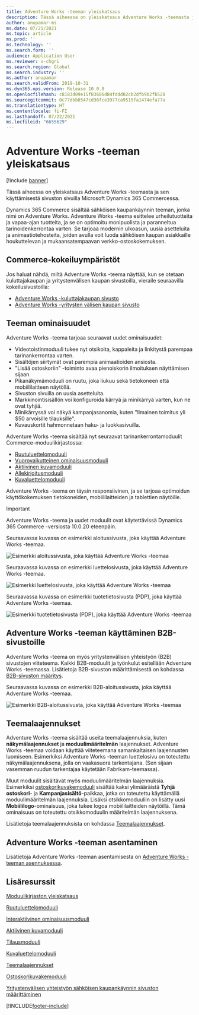 ```yaml
---
title: Adventure Works -teeman yleiskatsaus
description: Tässä aiheessa on yleiskatsaus Adventure Works -teemasta ja sen käyttämisestä sivuston sivuilla Microsoft Dynamics 365 Commercessa.
author: anupamar-ms
ms.date: 07/21/2021
ms.topic: article
ms.prod: ''
ms.technology: ''
ms.search.form: ''
audience: Application User
ms.reviewer: v-chgri
ms.search.region: Global
ms.search.industry: ''
ms.author: anupamar
ms.search.validFrom: 2019-10-31
ms.dyn365.ops.version: Release 10.0.8
ms.openlocfilehash: c8183d09e15f83606d84fddd02cb2dfb9b2fb528
ms.sourcegitcommit: 0c77dbb8547cd36fce3977ca9515fa1474efa77a
ms.translationtype: HT
ms.contentlocale: fi-FI
ms.lasthandoff: 07/22/2021
ms.locfileid: "6655629"
---
```

# <a name="adventure-works-theme-overview"></a>Adventure Works -teeman yleiskatsaus

[!include [banner](includes/banner.md)]

Tässä aiheessa on yleiskatsaus Adventure Works -teemasta ja sen käyttämisestä sivuston sivuilla Microsoft Dynamics 365 Commercessa.

Dynamics 365 Commerce sisältää sähköisen kaupankäynnin teeman, jonka nimi on Adventure Works. Adventure Works -teema esittelee urheilutuotteita ja vapaa-ajan tuotteita, ja se on optimoitu monipuolista ja paranneltua tarinoidenkerrontaa varten. Se tarjoaa modernin ulkoasun, uusia asetteluita ja animaatiotehosteita, joiden avulla voit luoda sähköisen kaupan asiakkaille houkuttelevan ja mukaansatempaavan verkko-ostoskokemuksen.

## <a name="trial-environments-in-commerce"></a>Commerce-kokeiluympäristöt

Jos haluat nähdä, miltä Adventure Works -teema näyttää, kun se otetaan kuluttajakaupan ja yritystenvälisen kaupan sivustoilla, vieraile seuraavilla kokeilusivustoilla:

- [Adventure Works -kuluttajakaupan sivusto](https://www.adventure-works.com/)
- [Adventure Works -yritysten välisen kaupan sivusto](https://www.adventure-works.com/business)

## <a name="theme-capabilities"></a>Teeman ominaisuudet

Adventure Works -teema tarjoaa seuraavat uudet ominaisuudet:

- Videotoistinmoduuli tukee nyt otsikoita, kappaleita ja linkitystä parempaa tarinankerrontaa varten.
- Sisältöjen siirtymät ovat parempia animaatioiden ansiosta.
- "Lisää ostoskoriin" -toiminto avaa pienoiskorin ilmoituksen näyttämisen sijaan.
- Pikanäkymämoduuli on ruutu, joka liukuu sekä tietokoneen että mobiililaitteen näytöllä.
- Sivuston sivuilla on uusia asetteluita. 
- Markkinointisisällön voi konfiguroida kärryä ja minikärryä varten, kun ne ovat tyhjiä.
- Minikärryssä voi näkyä kampanjasanomia, kuten "Ilmainen toimitus yli $50 arvoisille tilauksille".
- Kuvauskortit hahmonnetaan haku- ja luokkasivuilla.

Adventure Works -teema sisältää nyt seuraavat tarinankerrontamoduulit Commerce-moduulikirjastossa:

- [Ruutuluettelomoduuli](tile-list-module.md)
- [Vuorovaikutteinen ominaisuusmoduuli](interactive-feature-module.md)
- [Aktiivinen kuvamoduuli](active-image-module.md)
- [Allekirjoitusmoduuli](subscribe-module.md)
- [Kuvaluettelomoduuli](image-list-module.md)

Adventure Works -teema on täysin responsiivinen, ja se tarjoaa optimoidun käyttökokemuksen tietokoneiden, mobiililaitteiden ja tablettien näytöille.

> [!IMPORTANT]
> Adventure Works -teema ja uudet moduulit ovat käytettävissä Dynamics 365 Commerce -versiosta 10.0.20 eteenpäin.

Seuraavassa kuvassa on esimerkki aloitussivusta, joka käyttää Adventure Works -teemaa.

![Esimerkki aloitussivusta, joka käyttää Adventure Works -teemaa](./media/aw_b2c.PNG)

Seuraavassa kuvassa on esimerkki luettelosivusta, joka käyttää Adventure Works -teemaa.

![Esimerkki luettelosivusta, joka käyttää Adventure Works -teemaa](./media/Aw_list.PNG)

Seuraavassa kuvassa on esimerkki tuotetietosivusta (PDP), joka käyttää Adventure Works -teemaa.

![Esimerkki tuotetietosivusta (PDP), joka käyttää Adventure Works -teemaa](./media/aw_pdp.PNG)

## <a name="use-the-adventure-works-theme-for-b2b-sites"></a>Adventure Works -teeman käyttäminen B2B-sivustoille

Adventure Works -teema on myös yritystenvälisen yhteistyön (B2B) sivustojen viiteteema. Kaikki B2B-moduulit ja työnkulut esitellään Adventure Works -teemassa. Lisätietoja B2B-sivuston määrittämisestä on kohdassa [B2B-sivuston määritys](./b2b/set-up-b2b-site.md).

Seuraavassa kuvassa on esimerkki B2B-aloitussivusta, joka käyttää Adventure Works -teemaa.

![Esimerkki B2B-aloitussivusta, joka käyttää Adventure Works -teemaa](./media/aw_b2b.PNG)

## <a name="theme-extensions"></a>Teemalaajennukset

Adventure Works -teema sisältää useita teemalaajennuksia, kuten **näkymälaajennukset** ja **moduulimääritelmän** laajennukset. Adventure Works -teemaa voidaan käyttää viiteteemana samankaltaisen laajennusten luomiseen. Esimerkiksi Adventure Works -teeman luettelosivu on toteutettu näkymälaajennuksena, jolla on vaakasuora tarkentajana. (Sen sijaan vasemman ruudun tarkentajaa käytetään Fabrikam-teemassa).

Muut moduulit sisältävät myös moduulimääritelmän laajennuksia. Esimerkiksi [ostoskorikuvakemoduuli](cart-icon-module.md) sisältää kaksi ylimääräistä **Tyhjä ostoskori**- ja **Kampanjasisältö**-paikkaa, jotka on toteutettu käyttämällä moduulimääritelmän laajennuksia. Lisäksi otsikkomoduuliin on lisätty uusi **Mobiililogo**-ominaisuus, joka tukee logoa mobiililaitteiden näytöillä. Tämä ominaisuus on toteutettu otsikkomoduulin määritelmän laajennuksena.

Lisätietoja teemalaajennuksista on kohdassa [Teemalaajennukset](e-commerce-extensibility/theme-module-extensions.md).

## <a name="install-the-adventure-works-theme"></a>Adventure Works -teeman asentaminen

Lisätietoja Adventure Works -teeman asentamisesta on [Adventure Works -teeman asennuksessa](install-adventure-works.md).

## <a name="additional-resources"></a>Lisäresurssit

[Moduulikirjaston yleiskatsaus](starter-kit-overview.md)

[Ruutuluettelomoduuli](tile-list-module.md)

[Interaktiivinen ominaisuusmoduuli](interactive-feature-module.md)

[Aktiivinen kuvamoduuli](active-image-module.md)

[Tilausmoduuli](subscribe-module.md)

[Kuvaluettelomoduuli](image-list-module.md)

[Teemalaajennukset](e-commerce-extensibility/theme-module-extensions.md)

[Ostoskorikuvakemoduuli](cart-icon-module.md)

[Yritystenvälisen yhteistyön sähköisen kaupankäynnin sivuston määrittäminen](./b2b/set-up-b2b-site.md)

[!INCLUDE[footer-include](../includes/footer-banner.md)]
